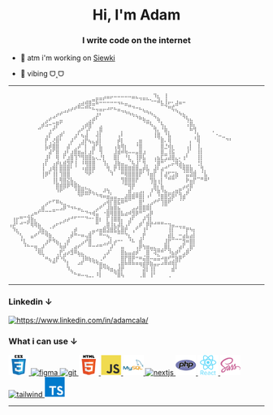 <h1 align="center">Hi, I'm Adam</h1>




<h3 align="center">I write code on the internet</h3>

- 🔭 atm i'm working on [Siewki](https://github.com/AdamCala/siewki)

- 🌱 vibing ᗜ˰ᗜ



---
<sup>
<sub>
<pre>
⠀⠀⠀⠀⠀⠀⠀⠀⠀⠀⠀⠀⠀⠀⠀⠀⠀⠀⠀⠀⠀⠀⠀⠀⣀⣀⣠⣤⡤⠤⠤⠤⠤⠤⣤⣄⣀⣀⡀⠀⠹⣆⠀⢸⠀⠀⠀⠀⠀⠀⠀⠀⠀⠀⠀⠀⠀⠀⠀⠀⠀⠀
⠀⠀⠀⠀⠀⠀⠀⠀⠀⠀⠀⠀⠀⠀⠀⠀⠀⠀⠀⢀⣠⣴⣶⣛⣯⠭⠥⠤⠤⠤⢤⣄⣀⠀⠀⠀⠈⠉⠉⠑⠒⠾⣆⢸⡤⠄⣰⣤⠤⠀⠀⠀⠀⠀⠀⠀⠀⠀⠀⠀⠀⠀
⠀⠀⠀⠀⠀⠀⠀⠀⠀⠀⠀⠀⠀⠀⠀⠀⢀⣠⡴⠿⠭⠾⠯⣍⣀⣀⣀⣠⡤⣄⣀⠀⠉⠛⠲⠤⣄⡀⠀⠀⠀⠀⠉⠙⠶⣞⡉⠀⠀⠀⠀⠀⠀⠀⠀⠀⠀⠀⠀⠀⠀⠀
⠀⠀⠀⠀⠀⠀⠀⠀⠀⠀⠀⠀⠀⣠⡴⠚⠋⠁⠀⠀⠀⠀⠀⠀⢨⡍⠁⠀⠀⠀⠉⠙⠳⢦⣄⡀⠀⠙⠳⢦⡀⠀⠀⠀⠀⠈⠙⢦⣄⠀⠀⠀⠀⠀⠀⠀⠀⠀⠀⠀⠀⠀
⠀⠀⠀⠀⠀⠀⠀⠀⠀⠀⢀⡴⠚⠁⣀⠀⠀⠀⠀⠀⠀⠀⢀⣴⠏⠀⠀⠀⠀⠀⠀⠀⠀⠀⠈⠙⠷⣦⣀⠀⠙⣦⠀⠀⠀⠀⠀⠀⠙⢧⣄⠀⠀⠀⠀⠀⠀⠀⠀⠀⠀⠀
⠀⠀⠀⠀⠀⠀⠀⠀⠀⣴⣫⠤⢒⡿⠋⠀⠀⠀⠀⠀⢀⣴⣿⠃⠀⢀⠀⠀⠀⠀⠀⠀⠀⠀⠀⠀⠀⠈⠛⢧⡀⠈⢧⡀⠀⠀⠀⠀⠀⢨⣿⡄⠀⠀⠀⠀⠀⠀⠀⠀⠀⠀
⠀⠀⠀⠀⠀⠀⠀⠀⠚⠁⠀⢠⠞⠁⠀⡀⠀⠀⠀⣠⠞⢡⠏⠀⢀⣿⠀⠀⠀⠀⠀⡀⠀⠀⠀⠀⠀⠀⠀⠀⢻⡄⠘⣷⡀⠀⠀⠀⠀⠀⠷⢻⠀⠀⠀⠀⢀⠀⠀⠀⠀⠀
⠀⠀⠀⠀⠀⠀⠀⠀⠀⠀⢠⡏⠀⣠⡾⠁⠀⠀⣰⠃⢦⣼⠀⠀⢼⡇⠀⠀⠀⠀⢠⠇⠀⠀⠀⠀⠀⠀⠀⠀⢸⣿⡀⠘⣧⠀⠀⠀⠀⠀⠀⢈⣧⠀⠀⠀⠀⠐⠤⣀⠀⠀
⠀⠀⠀⠀⠀⠀⠀⠀⠀⠀⡟⢀⢜⣿⠃⠀⠀⡼⠁⠀⣰⡟⢦⣄⣼⡇⠀⠀⠀⠀⡾⡇⠀⠀⠀⢀⣶⠀⠀⠀⠀⠈⣿⠄⢿⠀⠀⠀⠀⠀⡄⠈⢿⠀⠀⠀⠀⠀⠀⠀⠙⠃
⠀⠀⠀⠀⠀⠀⠀⠀⠀⠀⣧⡾⣿⣿⠀⠀⣼⠁⢀⡼⠉⡇⠀⣼⠋⣧⠀⠀⠀⢠⣷⢿⡆⠀⠀⠘⣿⠀⠀⠀⠀⠀⣿⣘⢾⡆⠀⠀⠀⢠⡇⠀⢸⡀⠀⠀⠀⠀⠀⠀⠀⠀
⠀⠀⠀⠀⠀⠀⠀⠀⠀⠀⠁⣼⠋⣿⠀⣰⠇⣰⣿⣶⣤⡇⣰⡏⠀⢻⠀⠀⠀⣸⣾⠾⢷⠤⠤⣤⣿⣰⠀⠀⠀⠀⣿⣀⢸⣯⠀⠀⠀⡸⠁⠀⢸⡇⠀⠀⠀⠀⠀⠀⠀⠀
⠀⠀⠀⠀⠀⠀⠀⠀⠀⠀⣸⠇⠀⢿⠀⠏⣰⣿⢹⠙⢻⣿⣿⣦⢄⡘⡇⠀⠀⣿⡇⠀⠘⣇⠀⢸⡿⣧⠀⠀⢠⣦⣏⣩⣼⣿⣄⠄⢰⠃⠀⠀⢸⡇⠀⠀⠀⠀⠀⠀⠀⠀
⠀⠀⠀⠀⠀⠀⠀⠀⠀⢠⡏⠀⢠⡾⣆⣾⣻⡟⢸⠀⠸⢿⣿⣿⠀⠀⢹⡄⠀⣸⣷⣤⣀⠈⢧⣸⠁⢻⡀⠀⢈⣿⠛⠁⣀⡬⢿⣵⣄⣀⡀⠀⢘⡇⠀⠀⠀⠀⠀⠀⠀⠀
⠀⠀⠀⠀⠀⠀⠀⠀⠀⢸⠀⣰⢿⡇⣿⣿⣿⠃⠈⠀⠰⣾⣿⡿⠀⠀⠀⢻⡀⡟⠸⣿⣿⣿⣿⣿⣤⡾⣧⠀⣼⠇⣴⠚⠁⠀⠀⠙⢿⣿⣷⢀⠀⢻⡀⠀⠀⠀⠀⠀⠀⠀
⠀⠀⠀⠀⠀⠀⠀⠀⠀⢸⡿⠃⢸⡇⢹⣿⣿⠀⠀⠀⠀⠙⠟⠁⠀⠀⠀⠀⠹⠀⠀⠛⢿⣿⣿⣿⡟⠁⠸⣶⡏⠀⡇⣼⢋⣩⣷⠀⠈⣭⣽⣿⠀⠈⣧⠀⠀⠀⠀⠀⠀⠀
⠀⠀⠀⠀⠀⠀⠀⠀⠀⠈⠀⠀⢸⡇⢿⣿⣝⣧⡀⠀⠀⠀⠀⠀⠀⠀⠀⠀⠀⠀⠀⢻⣿⣿⣿⡟⠀⠀⠀⢻⣧⢠⡇⠈⠛⠛⠁⠀⠀⡷⣤⡟⠉⠛⠿⠃⠀⠀⠀⠀⠀⠀
⠀⠀⠀⠀⠀⠀⠀⠀⠀⠀⠀⠀⠈⣿⣾⣿⡿⠻⣿⣦⣀⡀⠀⠀⠀⠀⠀⠀⠀⠀⠀⠈⠛⢿⡿⠀⠀⠀⠀⠈⣿⡌⣧⠀⠀⠀⠀⠀⣠⡴⣿⠁⠀⠀⠀⠀⠀⠀⠀⠀⠀⠀
⠀⠀⠀⠀⠀⠀⠀⠀⠀⠀⠀⠀⠀⠹⠟⠁⠀⠀⠘⣿⣿⣭⣷⣄⡀⠀⠼⢳⡀⠀⠀⠀⠀⣾⢁⣀⣠⡄⠀⡸⠙⣷⠹⣦⣀⣠⣶⣟⠁⣼⠃⠀⠀⠀⠀⠀⠀⠀⠀⠀⠀⠀
⠀⠀⠀⠀⠀⠀⠀⠀⠀⠀⠀⠀⠀⠀⠀⠀⠀⠀⠀⠙⠋⠉⠁⠈⠙⠻⠶⣶⣥⣤⣀⣀⣼⣿⣿⠿⣿⡇⠰⠃⠀⢘⣿⣿⣫⡿⠃⢹⣾⠁⠀⠀⠀⠀⠀⠀⠀⠀⠀⠀⠀⠀
⠀⠀⠀⠀⠀⠀⠀⠀⠀⠀⣠⠖⠋⠿⢦⣀⠀⠀⠀⠀⠀⠀⠀⠀⠀⠀⣠⢾⡏⣿⣯⠿⠛⠉⠀⠀⣿⠃⢀⣠⠞⠋⢹⣿⠟⠁⠀⠈⠁⠀⠀⠀⠀⠀⠀⠀⠀⠀⠀⠀⠀⠀
⠀⠀⠀⠀⠀⠀⠀⠀⢀⣾⠁⠀⣀⣀⣠⡿⠙⠲⠦⣤⡀⠀⠀⠀⣠⠞⠁⣸⣷⣿⣦⠀⠀⠀⣠⡴⣿⣿⣿⡇⠀⠀⠈⠉⠀⠀⠀⠀⠀⠀⠀⠀⠀⠀⠀⠀⠀⠀⠀⠀⠀⠀
⠀⠀⠀⠀⠀⢀⣠⠶⠋⠉⠉⠉⠉⠀⠀⠀⠀⠀⠀⠀⠉⠙⠲⢾⣥⠀⠐⣿⢿⣿⣿⣧⣴⠾⣻⡿⠛⠉⣠⡿⠀⠀⠀⠀⠀⠀⠀⠀⠀⠀⠀⠀⠀⠀⠀⠀⠀⠀⠀⠀⠀⠀
⠀⢰⡖⠛⠉⣹⣷⡄⠀⠀⠀⠀⠀⠀⠀⣠⡴⠚⠋⠉⠉⠙⠒⠂⣿⡆⠀⡏⢸⣿⣿⡄⠀⣰⠏⠀⠀⡼⢹⡇⠀⠀⠀⠀⠀⠀⠀⠀⠀⠀⠀⠀⠀⠀⠀⠀⠀⠀⠀⠀⠀⠀
⢠⡼⠃⠚⠉⠋⢿⢿⣦⠀⠀⠀⣠⠖⠋⠁⠀⠀⠀⠀⠀⠀⠀⠀⠛⠀⢀⣿⢸⣆⣼⣇⢠⠏⠀⢀⡾⠁⡿⡟⠚⠛⠛⠒⢲⣤⣀⣀⣀⠀⠀⠀⠀⠀⠀⠀⠀⠀⠀⠀⠀⠀
⠀⠹⣆⠀⠀⠀⠀⠀⣹⣷⣄⠈⠁⠀⠀⠀⠀⢀⡾⠀⠀⠀⢀⣤⠴⣶⣿⣽⣿⣯⣧⣿⡟⠀⢠⠋⠀⢸⠃⠀⠀⠀⠀⠀⢸⡇⠀⠈⠉⡟⠳⡆⠀⠀⠀⠀⠀⠀⠀⠀⠀⠀
⠀⠀⠈⢣⠀⠀⣤⠞⠁⠉⠻⣷⡀⠀⠀⠀⢀⡾⠛⠒⠶⢤⣿⠁⠀⠛⠒⢦⡀⠀⠉⠉⠙⣆⠀⠀⢀⡟⠀⠀⠀⠀⠀⠀⣾⣇⠀⠒⣴⣧⣴⡇⠀⠀⠀⠀⠀⠀⠀⠀⠀⠀
⠀⠀⠀⠘⣇⠀⠀⠀⠀⠀⣰⠟⠻⣦⡀⢀⡾⠀⠀⠀⣠⠞⣿⠀⠀⠀⢀⣠⡇⡴⠒⠂⠀⠘⠧⠀⣾⠁⠀⠀⠀⠀⠀⣸⡟⠉⠉⠉⣻⠶⣿⡇⠀⠀⠀⠀⠀⠀⠀⠀⠀⠀
⠀⠀⠀⠀⠘⠓⠒⢶⣀⡼⠁⠀⠀⠈⢷⡾⠁⢀⣴⠞⠁⠀⠛⠒⠚⠛⠉⠁⡼⠁⠀⣤⠀⠀⠀⢠⡿⢳⣶⣤⣄⣀⢀⣿⣇⠀⠀⣴⠏⢀⣿⠃⠀⠀⠀⠀⠀⠀⠀⠀⠀⠀
⠀⠀⠀⠀⠀⠀⠀⠈⢿⣇⠀⠀⠀⢀⡟⣡⡴⣻⠿⣦⣄⠀⠀⠀⠀⠀⢀⡼⠁⠀⠀⣿⣦⣤⣴⡾⠁⠀⣿⠈⢽⡛⠛⠁⠹⣦⡾⠃⣠⡿⠁⠀⠀⠀⠀⠀⠀⠀⠀⠀⠀⠀
⠀⠀⠀⠀⠀⠀⠀⠀⠀⠈⠶⣄⢠⡾⠱⣏⠀⠀⠀⠈⢹⣷⣦⣄⡀⢀⠞⠀⠀⠀⠀⣿⡟⣿⡿⠒⠶⣬⣿⠤⣤⣭⠴⣶⠞⢛⣷⡿⠋⠀⠀⠀⠀⠀⠀⠀⠀⠀⠀⠀⠀⠀
⠀⠀⠀⠀⠀⠀⠀⠀⠀⠀⠀⠈⠛⠁⠀⠈⡇⠀⠀⠴⠏⠀⠈⠙⠻⣶⣤⡀⠀⠀⢠⣿⠷⠿⠷⠶⢶⣾⡿⣷⣤⡤⠴⠿⠾⢿⡏⠁⠀⠀⠀⠀⠀⠀⠀⠀⠀⠀⠀⠀⠀⠀
⠀⠀⠀⠀⠀⠀⠀⠀⠀⠀⠀⠀⠀⠀⠀⠀⠹⣄⠀⠀⠀⠀⠀⠀⠀⡟⠙⠻⣶⣄⣼⡟⠀⠀⠀⠀⠀⣽⡇⢸⡇⠀⠀⠀⠀⣾⠃⠀⠀⠀⠀⠀⠀⠀⠀⠀⠀⠀⠀⠀⠀⠀
⠀⠀⠀⠀⠀⠀⠀⠀⠀⠀⠀⠀⠀⠀⠀⠀⠀⠈⠓⠶⠤⢤⣀⡀⠸⡇⠀⠀⠀⠙⣿⢧⠀⠀⠀⠀⢀⣿⠀⢸⠃⠀⠀⠀⢀⠀⠀⠀⠀⠀⠀⠀⠀⠀⠀⠀⠀⠀⠀⠀⠀⠀
</pre>
</sub>
</sup>

---

<h3 align="left">Linkedin ↓</h3>
<p align="left">
<a href="https://linkedin.com/in/adamcala/" target="blank"><img align="center" src="https://raw.githubusercontent.com/rahuldkjain/github-profile-readme-generator/master/src/images/icons/Social/linked-in-alt.svg" alt="https://www.linkedin.com/in/adamcala/" height="30" width="40" /></a>
</p>


<h3 align="left">What i can use ↓</h3>
<p align="left"> <a href="https://www.w3schools.com/css/" target="_blank" rel="noreferrer"> <img src="https://raw.githubusercontent.com/devicons/devicon/master/icons/css3/css3-original-wordmark.svg" alt="css3" width="40" height="40"/> </a> <a href="https://www.figma.com/" target="_blank" rel="noreferrer"> <img src="https://www.vectorlogo.zone/logos/figma/figma-icon.svg" alt="figma" width="40" height="40"/> </a> <a href="https://git-scm.com/" target="_blank" rel="noreferrer"> <img src="https://www.vectorlogo.zone/logos/git-scm/git-scm-icon.svg" alt="git" width="40" height="40"/> </a> <a href="https://www.w3.org/html/" target="_blank" rel="noreferrer"> <img src="https://raw.githubusercontent.com/devicons/devicon/master/icons/html5/html5-original-wordmark.svg" alt="html5" width="40" height="40"/> </a> <a href="https://developer.mozilla.org/en-US/docs/Web/JavaScript" target="_blank" rel="noreferrer"> <img src="https://raw.githubusercontent.com/devicons/devicon/master/icons/javascript/javascript-original.svg" alt="javascript" width="40" height="40"/> </a> <a href="https://www.mysql.com/" target="_blank" rel="noreferrer"> <img src="https://raw.githubusercontent.com/devicons/devicon/master/icons/mysql/mysql-original-wordmark.svg" alt="mysql" width="40" height="40"/> </a> <a href="https://nextjs.org/" target="_blank" rel="noreferrer"> <img src="https://cdn.worldvectorlogo.com/logos/nextjs-2.svg" alt="nextjs" width="40" height="40"/> </a> <a href="https://www.php.net" target="_blank" rel="noreferrer"> <img src="https://raw.githubusercontent.com/devicons/devicon/master/icons/php/php-original.svg" alt="php" width="40" height="40"/> </a> <a href="https://reactjs.org/" target="_blank" rel="noreferrer"> <img src="https://raw.githubusercontent.com/devicons/devicon/master/icons/react/react-original-wordmark.svg" alt="react" width="40" height="40"/> </a> <a href="https://sass-lang.com" target="_blank" rel="noreferrer"> <img src="https://raw.githubusercontent.com/devicons/devicon/master/icons/sass/sass-original.svg" alt="sass" width="40" height="40"/> </a> <a href="https://tailwindcss.com/" target="_blank" rel="noreferrer"> <img src="https://www.vectorlogo.zone/logos/tailwindcss/tailwindcss-icon.svg" alt="tailwind" width="40" height="40"/> </a> <a href="https://www.typescriptlang.org/" target="_blank" rel="noreferrer"> <img src="https://raw.githubusercontent.com/devicons/devicon/master/icons/typescript/typescript-original.svg" alt="typescript" width="40" height="40"/> </a> </p>

---

